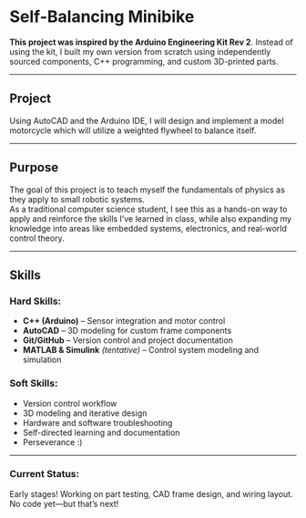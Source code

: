 # Self-Balancing Minibike

**This project was inspired by the Arduino Engineering Kit Rev 2**. Instead of using the kit, I built my own version from scratch using independently sourced components, C++ programming, and custom 3D-printed parts.

---

## Project

Using AutoCAD and the Arduino IDE, I will design and implement a model motorcycle which will utilize a weighted flywheel to balance itself.

---

## Purpose

The goal of this project is to teach myself the fundamentals of physics as they apply to small robotic systems.  
As a traditional computer science student, I see this as a hands-on way to apply and reinforce the skills I’ve learned in class, while also expanding my knowledge into areas like embedded systems, electronics, and real-world control theory.

---

## Skills

### Hard Skills:
- **C++ (Arduino)** – Sensor integration and motor control
- **AutoCAD** – 3D modeling for custom frame components
- **Git/GitHub** – Version control and project documentation
- **MATLAB & Simulink** *(tentative)* – Control system modeling and simulation


### Soft Skills:
- Version control workflow
- 3D modeling and iterative design
- Hardware and software troubleshooting
- Self-directed learning and documentation
- Perseverance :)

---

### Current Status:
Early stages! Working on part testing, CAD frame design, and wiring layout. No code yet—but that’s next!
